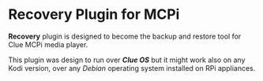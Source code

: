 # Recovery Plugin for MCPi

**Recovery** plugin is designed to become the backup and restore tool for Clue MCPi
media player.
 
This plugin was design to run over ___Clue OS___ but it might work also on any Kodi version, 
over any _Debian_ operating system installed on RPi appliances.
